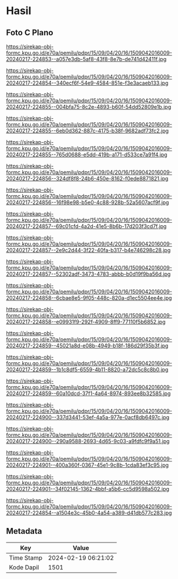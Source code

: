 # Hasil

## Foto C Plano

https://sirekap-obj-formc.kpu.go.id/e70a/pemilu/pdpr/15/09/04/20/16/1509042016009-20240217-224853--a057e3db-5af8-43f8-8e7b-de741d42411f.jpg

https://sirekap-obj-formc.kpu.go.id/e70a/pemilu/pdpr/15/09/04/20/16/1509042016009-20240217-224854--340ecf6f-54e9-4584-851e-f3e3acaeb133.jpg

https://sirekap-obj-formc.kpu.go.id/e70a/pemilu/pdpr/15/09/04/20/16/1509042016009-20240217-224855--004bfa75-8c2e-4893-b60f-54dd52809e1b.jpg

https://sirekap-obj-formc.kpu.go.id/e70a/pemilu/pdpr/15/09/04/20/16/1509042016009-20240217-224855--6eb0d362-887c-4175-b38f-9682adf73fc2.jpg

https://sirekap-obj-formc.kpu.go.id/e70a/pemilu/pdpr/15/09/04/20/16/1509042016009-20240217-224855--765d0688-e5dd-419b-a171-d533ce7a91f4.jpg

https://sirekap-obj-formc.kpu.go.id/e70a/pemilu/pdpr/15/09/04/20/16/1509042016009-20240217-224856--324df8f8-24b6-450e-8162-f0ede8871821.jpg

https://sirekap-obj-formc.kpu.go.id/e70a/pemilu/pdpr/15/09/04/20/16/1509042016009-20240217-224856--16f98e98-b5e0-4c88-928b-52a5607acf9f.jpg

https://sirekap-obj-formc.kpu.go.id/e70a/pemilu/pdpr/15/09/04/20/16/1509042016009-20240217-224857--69c01cfd-4a2d-41e5-8b6b-17d203f3cd7f.jpg

https://sirekap-obj-formc.kpu.go.id/e70a/pemilu/pdpr/15/09/04/20/16/1509042016009-20240217-224857--2e9c2d44-3f22-40fa-b317-b4e746298c28.jpg

https://sirekap-obj-formc.kpu.go.id/e70a/pemilu/pdpr/15/09/04/20/16/1509042016009-20240217-224857--52302adf-3473-4783-abbb-b0d19f9ba56d.jpg

https://sirekap-obj-formc.kpu.go.id/e70a/pemilu/pdpr/15/09/04/20/16/1509042016009-20240217-224858--6cbae8e5-9f05-448c-820a-d1ec5504ee4e.jpg

https://sirekap-obj-formc.kpu.go.id/e70a/pemilu/pdpr/15/09/04/20/16/1509042016009-20240217-224858--e09931f9-292f-4909-8ff9-77110f5b6852.jpg

https://sirekap-obj-formc.kpu.go.id/e70a/pemilu/pdpr/15/09/04/20/16/1509042016009-20240217-224859--45021a8d-e08b-4949-b18f-186d29f35b3f.jpg

https://sirekap-obj-formc.kpu.go.id/e70a/pemilu/pdpr/15/09/04/20/16/1509042016009-20240217-224859--1b1c8df5-6559-4b11-8820-a72dc5c8c8b0.jpg

https://sirekap-obj-formc.kpu.go.id/e70a/pemilu/pdpr/15/09/04/20/16/1509042016009-20240217-224859--60a10dcd-37f1-4a64-8974-893ee8b32585.jpg

https://sirekap-obj-formc.kpu.go.id/e70a/pemilu/pdpr/15/09/04/20/16/1509042016009-20240217-224900--337d3441-53ef-4a5a-977e-0acf8db6497c.jpg

https://sirekap-obj-formc.kpu.go.id/e70a/pemilu/pdpr/15/09/04/20/16/1509042016009-20240217-224900--290a9588-2693-4d65-9c03-a9fdfc9f9a51.jpg

https://sirekap-obj-formc.kpu.go.id/e70a/pemilu/pdpr/15/09/04/20/16/1509042016009-20240217-224901--400a360f-0367-45e1-9c8b-1cda83ef3c95.jpg

https://sirekap-obj-formc.kpu.go.id/e70a/pemilu/pdpr/15/09/04/20/16/1509042016009-20240217-224901--34f02145-1362-4bbf-a5b6-cc5d9598a502.jpg

https://sirekap-obj-formc.kpu.go.id/e70a/pemilu/pdpr/15/09/04/20/16/1509042016009-20240217-224854--a1504e3c-45b0-4a54-a389-d41db577c283.jpg


## Metadata

| Key        | Value               |
| ---------- | ------------------- |
| Time Stamp | 2024-02-19 06:21:02 |
| Kode Dapil | 1501                |



